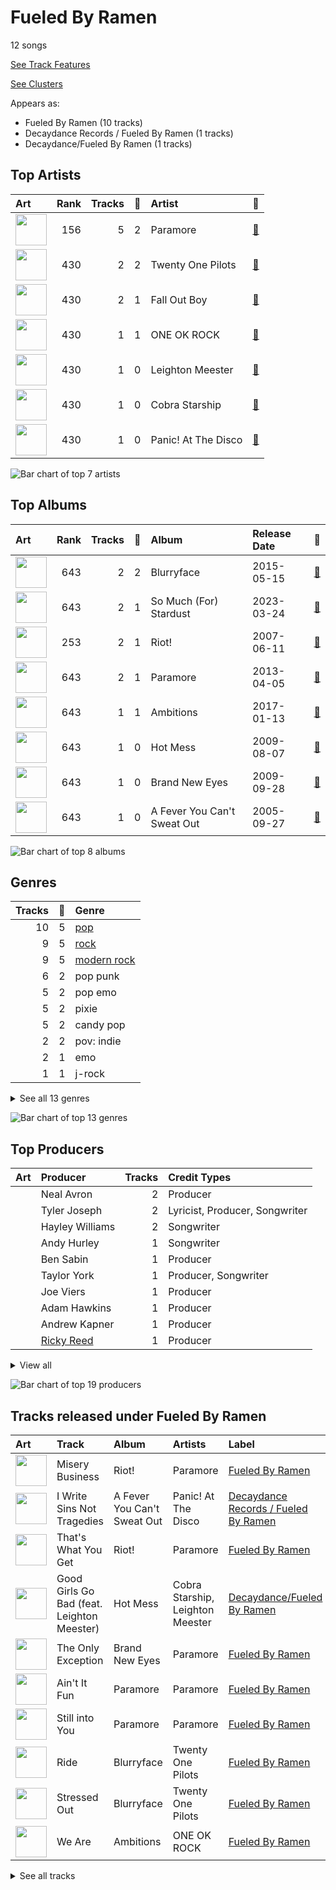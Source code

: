 # Fueled By Ramen

12 songs

[See Track Features](audio_features.md)

[See Clusters](clusters/overview.md)

Appears as:
- Fueled By Ramen (10 tracks)
- Decaydance Records / Fueled By Ramen (1 tracks)
- Decaydance/Fueled By Ramen (1 tracks)

## Top Artists

| Art | Rank | Tracks | 💚 | Artist | 🔗 |
|:---|---:|---:|---:|:---|:---|
| <img src="https://i.scdn.co/image/ab6761610000e5ebb10c34546a4ca2d7faeb8865" alt="" width="50" /> | 156 | 5 | 2 | Paramore | [🔗](https://open.spotify.com/artist/74XFHRwlV6OrjEM0A2NCMF) |
| <img src="https://i.scdn.co/image/ab6761610000e5eb274df4dfcb960867eccedfb5" alt="" width="50" /> | 430 | 2 | 2 | Twenty One Pilots | [🔗](https://open.spotify.com/artist/3YQKmKGau1PzlVlkL1iodx) |
| <img src="https://i.scdn.co/image/ab6761610000e5eb362011ebe6064c38e97e9aac" alt="" width="50" /> | 430 | 2 | 1 | Fall Out Boy | [🔗](https://open.spotify.com/artist/4UXqAaa6dQYAk18Lv7PEgX) |
| <img src="https://i.scdn.co/image/ab6761610000e5ebfe5a99c098f41a6b93f0174b" alt="" width="50" /> | 430 | 1 | 1 | ONE OK ROCK | [🔗](https://open.spotify.com/artist/7k73EtZwoPs516ZxE72KsO) |
| <img src="https://i.scdn.co/image/145b7b08e7f1de22d033e957c0888a5f9e0c99e6" alt="" width="50" /> | 430 | 1 | 0 | Leighton Meester | [🔗](https://open.spotify.com/artist/481VlDdXZAIRxnHyywNbXn) |
| <img src="https://i.scdn.co/image/ab6761610000e5ebc48ae32aff5303453105b2d3" alt="" width="50" /> | 430 | 1 | 0 | Cobra Starship | [🔗](https://open.spotify.com/artist/2aYJ5LAta2ScCdfLhKgZOY) |
| <img src="https://i.scdn.co/image/ab6761610000e5ebb256ae9a4b82bfff97776ae2" alt="" width="50" /> | 430 | 1 | 0 | Panic! At The Disco | [🔗](https://open.spotify.com/artist/20JZFwl6HVl6yg8a4H3ZqK) |

![Bar chart of top 7 artists](../../images/labels/fueled_by_ramen/artists.png)

## Top Albums

| Art | Rank | Tracks | 💚 | Album | Release Date | 🔗 |
|:---|---:|---:|---:|:---|:---|:---|
| <img src="https://i.scdn.co/image/ab67616d0000b2732df0d98a423025032d0db1f7" alt="" width="50" /> | 643 | 2 | 2 | Blurryface | 2015-05-15 | [🔗](https://open.spotify.com/album/3cQO7jp5S9qLBoIVtbkSM1) |
| <img src="https://i.scdn.co/image/ab67616d0000b273fd0ad203a3d2a2343d889a95" alt="" width="50" /> | 643 | 2 | 1 | So Much (For) Stardust | 2023-03-24 | [🔗](https://open.spotify.com/album/5rHd8n9uWIpq9w0PP5ZcI3) |
| <img src="https://i.scdn.co/image/ab67616d0000b273bee754528c08d5ff6799a1eb" alt="" width="50" /> | 253 | 2 | 1 | Riot! | 2007-06-11 | [🔗](https://open.spotify.com/album/71rziY9eLo1tA2dBMxrwhc) |
| <img src="https://i.scdn.co/image/ab67616d0000b273532033d0d90736f661c13d35" alt="" width="50" /> | 643 | 2 | 1 | Paramore | 2013-04-05 | [🔗](https://open.spotify.com/album/4sgYpkIASM1jVlNC8Wp9oF) |
| <img src="https://i.scdn.co/image/ab67616d0000b2730f94f53a1c9c60d953ffd2f2" alt="" width="50" /> | 643 | 1 | 1 | Ambitions | 2017-01-13 | [🔗](https://open.spotify.com/album/0p1YL9nzIuKTonZH6Gq58i) |
| <img src="https://i.scdn.co/image/ab67616d0000b273c83d25c1b9d5f384c32d834a" alt="" width="50" /> | 643 | 1 | 0 | Hot Mess | 2009-08-07 | [🔗](https://open.spotify.com/album/41TUivD915ztiKgyu99H9T) |
| <img src="https://i.scdn.co/image/ab67616d0000b273e01d7d558032457b0e4883f6" alt="" width="50" /> | 643 | 1 | 0 | Brand New Eyes | 2009-09-28 | [🔗](https://open.spotify.com/album/27UqZoE1kV6sIV6uQcI28A) |
| <img src="https://i.scdn.co/image/ab67616d0000b2730a8881b0d247346c3c447bf3" alt="" width="50" /> | 643 | 1 | 0 | A Fever You Can't Sweat Out | 2005-09-27 | [🔗](https://open.spotify.com/album/2YeOhhJg3OWpN0F1VYPxtW) |

![Bar chart of top 8 albums](../../images/labels/fueled_by_ramen/albums.png)

## Genres

| Tracks | 💚 | Genre |
|---:|---:|:---|
| 10 | 5 | [pop](../../genres/pop/overview.md) |
| 9 | 5 | [rock](../../genres/rock/overview.md) |
| 9 | 5 | [modern rock](../../genres/modern_rock/overview.md) |
| 6 | 2 | pop punk |
| 5 | 2 | pop emo |
| 5 | 2 | pixie |
| 5 | 2 | candy pop |
| 2 | 2 | pov: indie |
| 2 | 1 | emo |
| 1 | 1 | j-rock |


<details>
<summary>See all 13 genres</summary>

| Tracks | 💚 | Genre |
|---:|---:|:---|
| 1 | 1 | [j-pop](../../genres/j-pop/overview.md) |
| 1 | 0 | [post-teen pop](../../genres/post-teen_pop/overview.md) |
| 1 | 0 | neon pop punk |

</details>


![Bar chart of top 13 genres](../../images/labels/fueled_by_ramen/genres.png)

## Top Producers

| Art | Producer | Tracks | Credit Types |
|:---|:---|---:|:---|
| | Neal Avron | 2 | Producer |
| | Tyler Joseph | 2 | Lyricist, Producer, Songwriter |
| | Hayley Williams | 2 | Songwriter |
| | Andy Hurley | 1 | Songwriter |
| | Ben Sabin | 1 | Producer |
| | Taylor York | 1 | Producer, Songwriter |
| | Joe Viers | 1 | Producer |
| | Adam Hawkins | 1 | Producer |
| | Andrew Kapner | 1 | Producer |
| | [Ricky Reed](../../producers/ricky_reed/overview.md) | 1 | Producer |


<details>
<summary>View all</summary>

| Art | Producer | Tracks | Credit Types |
|:---|:---|---:|:---|
| | Joe Trohman | 1 | Songwriter |
| | Josh Farro | 1 | Songwriter |
| | Mike Elizondo | 1 | Producer |
| | Justin Meldal-Johnsen | 1 | Producer |
| | Patrick Stump | 1 | Songwriter |
| | David Bendeth | 1 | Producer |
| | Colin Brittain | 1 | Producer |
| | Pete Wentz | 1 | Songwriter |
| | Jonathan Gerring | 1 | Producer |

</details>


![Bar chart of top 19 producers](../../images/labels/fueled_by_ramen/producers.png)
## Tracks released under Fueled By Ramen

| Art | Track | Album | Artists | Label | Rank | 💚 | 🔗 |
|:---|:---|:---|:---|:---|---:|:---|:---|
| <img src="https://i.scdn.co/image/ab67616d0000b273bee754528c08d5ff6799a1eb" alt="" width="50" /> | Misery Business | Riot! | Paramore | [Fueled By Ramen](.) | 360 | 💚 | [🔗](https://open.spotify.com/track/6SpLc7EXZIPpy0sVko0aoU) |
| <img src="https://i.scdn.co/image/ab67616d0000b2730a8881b0d247346c3c447bf3" alt="" width="50" /> | I Write Sins Not Tragedies | A Fever You Can't Sweat Out | Panic! At The Disco | [Decaydance Records / Fueled By Ramen](.) | 974 | | [🔗](https://open.spotify.com/track/4bPQs0PHn4xbipzdPfn6du) |
| <img src="https://i.scdn.co/image/ab67616d0000b273bee754528c08d5ff6799a1eb" alt="" width="50" /> | That's What You Get | Riot! | Paramore | [Fueled By Ramen](.) | 974 | | [🔗](https://open.spotify.com/track/1JdKrFyoU05abww0Zv0ayQ) |
| <img src="https://i.scdn.co/image/ab67616d0000b273c83d25c1b9d5f384c32d834a" alt="" width="50" /> | Good Girls Go Bad (feat. Leighton Meester) | Hot Mess | Cobra Starship, Leighton Meester | [Decaydance/Fueled By Ramen](.) | 974 | | [🔗](https://open.spotify.com/track/7kMfu3KUydmrFVGEAhjtyl) |
| <img src="https://i.scdn.co/image/ab67616d0000b273e01d7d558032457b0e4883f6" alt="" width="50" /> | The Only Exception | Brand New Eyes | Paramore | [Fueled By Ramen](.) | 974 | | [🔗](https://open.spotify.com/track/7JIuqL4ZqkpfGKQhYlrirs) |
| <img src="https://i.scdn.co/image/ab67616d0000b273532033d0d90736f661c13d35" alt="" width="50" /> | Ain't It Fun | Paramore | Paramore | [Fueled By Ramen](.) | 974 | 💚 | [🔗](https://open.spotify.com/track/1j8z4TTjJ1YOdoFEDwJTQa) |
| <img src="https://i.scdn.co/image/ab67616d0000b273532033d0d90736f661c13d35" alt="" width="50" /> | Still into You | Paramore | Paramore | [Fueled By Ramen](.) | 974 | | [🔗](https://open.spotify.com/track/1yjY7rpaAQvKwpdUliHx0d) |
| <img src="https://i.scdn.co/image/ab67616d0000b2732df0d98a423025032d0db1f7" alt="" width="50" /> | Ride | Blurryface | Twenty One Pilots | [Fueled By Ramen](.) | 974 | 💚 | [🔗](https://open.spotify.com/track/2Z8WuEywRWYTKe1NybPQEW) |
| <img src="https://i.scdn.co/image/ab67616d0000b2732df0d98a423025032d0db1f7" alt="" width="50" /> | Stressed Out | Blurryface | Twenty One Pilots | [Fueled By Ramen](.) | 974 | 💚 | [🔗](https://open.spotify.com/track/3CRDbSIZ4r5MsZ0YwxuEkn) |
| <img src="https://i.scdn.co/image/ab67616d0000b2730f94f53a1c9c60d953ffd2f2" alt="" width="50" /> | We Are | Ambitions | ONE OK ROCK | [Fueled By Ramen](.) | 974 | 💚 | [🔗](https://open.spotify.com/track/57sk9X1fPLXRfkw74XNrmK) |


<details>
<summary>See all tracks</summary>

| Art | Track | Album | Artists | Label | Rank | 💚 | 🔗 |
|:---|:---|:---|:---|:---|---:|:---|:---|
| <img src="https://i.scdn.co/image/ab67616d0000b273fd0ad203a3d2a2343d889a95" alt="" width="50" /> | Heartbreak Feels So Good | So Much (For) Stardust | Fall Out Boy | [Fueled By Ramen](.) | 974 | 💚 | [🔗](https://open.spotify.com/track/2DIo5VoBB6X1GzgpGbmMIF) |
| <img src="https://i.scdn.co/image/ab67616d0000b273fd0ad203a3d2a2343d889a95" alt="" width="50" /> | We Didn’t Start The Fire (Bonus Track) | So Much (For) Stardust | Fall Out Boy | [Fueled By Ramen](.) | 974 | | [🔗](https://open.spotify.com/track/22H7neCMj03ifZXlix1B6h) |

</details>

